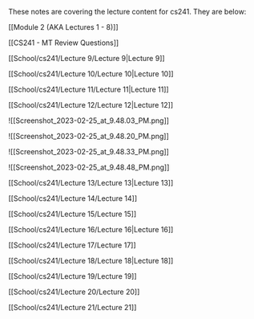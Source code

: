 These notes are covering the lecture content for cs241. They are below:

  

[[Module 2 (AKA Lectures 1 - 8)]]

[[CS241 - MT Review Questions]]

[[School/cs241/Lecture 9/Lecture 9|Lecture 9]]

[[School/cs241/Lecture 10/Lecture 10|Lecture 10]]

[[School/cs241/Lecture 11/Lecture 11|Lecture 11]]

[[School/cs241/Lecture 12/Lecture 12|Lecture 12]]

  

  

  

![[Screenshot_2023-02-25_at_9.48.03_PM.png]]

![[Screenshot_2023-02-25_at_9.48.20_PM.png]]

![[Screenshot_2023-02-25_at_9.48.33_PM.png]]

![[Screenshot_2023-02-25_at_9.48.48_PM.png]]

  

[[School/cs241/Lecture 13/Lecture 13|Lecture 13]]

[[School/cs241/Lecture 14/Lecture 14]]

[[School/cs241/Lecture 15/Lecture 15]]

[[School/cs241/Lecture 16/Lecture 16|Lecture 16]]

[[School/cs241/Lecture 17/Lecture 17]]

[[School/cs241/Lecture 18/Lecture 18|Lecture 18]]

[[School/cs241/Lecture 19/Lecture 19]]

[[School/cs241/Lecture 20/Lecture 20]]

[[School/cs241/Lecture 21/Lecture 21]]